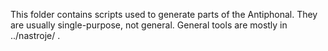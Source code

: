 This folder contains scripts used to generate parts of the Antiphonal.
They are usually single-purpose, not general. General tools are mostly
in ../nastroje/ .
